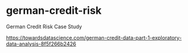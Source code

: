 # german-credit-risk
German Credit Risk Case Study

https://towardsdatascience.com/german-credit-data-part-1-exploratory-data-analysis-8f5f266b2426
